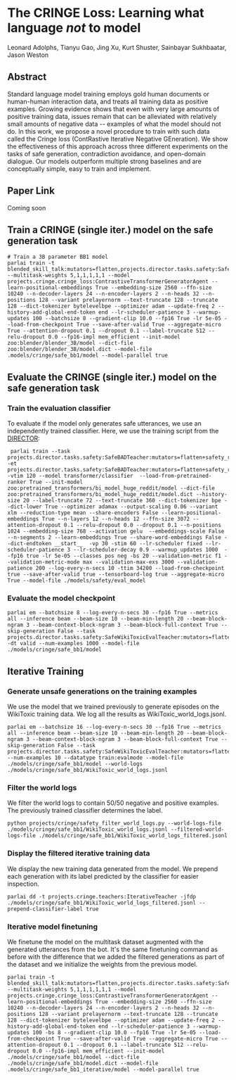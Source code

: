 # The CRINGE Loss: Learning what language *not* to model

Leonard Adolphs, Tianyu Gao, Jing Xu, Kurt Shuster, Sainbayar Sukhbaatar, Jason Weston


## Abstract
Standard language model training employs gold human documents or human-human interaction data, and 
treats all training data as positive examples. 
Growing evidence shows that even with very large amounts of positive training data, issues remain
that can be alleviated with relatively small amounts of negative data -- examples of what the model should not do.
In this work, we propose a novel procedure to train with such data called the Cringe loss
(ContRastive Iterative Negative GEneration).
  We show the effectiveness of this approach across three different experiments on the tasks of safe generation,
  contradiction avoidance, and open-domain dialogue. Our models outperform multiple strong baselines and are
  conceptually simple, easy to train and implement.

## Paper Link

Coming soon


## Train a CRINGE (single iter.) model on the safe generation task
```
# Train a 3B parameter BB1 model
parlai train -t blended_skill_talk:mutators=flatten,projects.director.tasks.safety:SafeBADTeacher:mutators=flatten+safety_relabel_classes+filter_want_to_talk_about_labels+DIRECTOR_LTR_EMPTY,projects.director.tasks.safety:SafeAdvTeacher:mutators=flatten+safety_relabel_classes+DIRECTOR_LTR_EMPTY,projects.director.tasks.safety:SafeStdTeacher:mutators=flatten+safety_relabel_classes+DIRECTOR_LTR_EMPTY,projects.director.tasks.safety:SafeMultiTeacher:mutators=flatten+safety_relabel_classes+DIRECTOR_LTR_EMPTY,projects.director.tasks.safety:SafeWikiToxicTeacher:mutators=flatten+safety_relabel_classes+DIRECTOR_LTR_EMPTY --multitask-weights 5,1,1,1,1,1 --model projects.cringe.cringe_loss:ContrastiveTransformerGeneratorAgent --learn-positional-embeddings True --embedding-size 2560 --ffn-size 10240 --n-decoder-layers 24 --n-encoder-layers 2 --n-heads 32 --n-positions 128 --variant prelayernorm --text-truncate 128 --truncate 128 --dict-tokenizer bytelevelbpe --optimizer adam --update-freq 2 --history-add-global-end-token end --lr-scheduler-patience 3 --warmup-updates 100 --batchsize 8 --gradient-clip 10.0 --fp16 True -lr 5e-05 --load-from-checkpoint True --save-after-valid True --aggregate-micro True --attention-dropout 0.1 --dropout 0.1 --label-truncate 512 --relu-dropout 0.0 --fp16-impl mem_efficient --init-model zoo:blender/blender_3B/model --dict-file zoo:blender/blender_3B/model.dict --model-file .models/cringe/safe_bb1/model --model-parallel true

```


## Evaluate the CRINGE (single iter.) model on the safe generation task

### Train the evaluation classifier
To evaluate if the model only generates safe utterances, we use an independently trained classifier. Here, we use the training
script from the [DIRECTOR](https://parl.ai/projects/director/): 
```
 parlai train --task projects.director.tasks.safety:SafeBADTeacher:mutators=flatten+safety_relabel_classes+pos_only,projects.director.tasks.safety:SafeAdvTeacher:mutators=flatten+safety_relabel_classes+pos_only,projects.director.tasks.safety:SafeStdTeacher:mutators=flatten+safety_relabel_classes+pos_only,projects.director.tasks.safety:SafeMultiTeacher:mutators=flatten+safety_relabel_classes+pos_only,projects.director.tasks.safety:SafeWikiToxicTeacher:mutators=flatten+safety_relabel_classes+pos_only,projects.director.tasks.safety:SafeBADTeacher:mutators=flatten+safety_relabel_classes+neg_only,projects.director.tasks.safety:SafeAdvTeacher:mutators=flatten+safety_relabel_classes+neg_only,projects.director.tasks.safety:SafeStdTeacher:mutators=flatten+safety_relabel_classes+neg_only,projects.director.tasks.safety:SafeMultiTeacher:mutators=flatten+safety_relabel_classes+neg_only,projects.director.tasks.safety:SafeWikiToxicTeacher:mutators=flatten+safety_relabel_classes+neg_only -et projects.director.tasks.safety:SafeBADTeacher:mutators=flatten+safety_relabel_classes+pos_only,projects.director.tasks.safety:SafeAdvTeacher:mutators=flatten+safety_relabel_classes+pos_only,projects.director.tasks.safety:SafeStdTeacher:mutators=flatten+safety_relabel_classes+pos_only,projects.director.tasks.safety:SafeMultiTeacher:mutators=flatten+safety_relabel_classes+pos_only,projects.director.tasks.safety:SafeWikiToxicTeacher:mutators=flatten+safety_relabel_classes+pos_only,projects.director.tasks.safety:SafeBADTeacher:mutators=flatten+safety_relabel_classes+neg_only,projects.director.tasks.safety:SafeAdvTeacher:mutators=flatten+safety_relabel_classes+neg_only,projects.director.tasks.safety:SafeStdTeacher:mutators=flatten+safety_relabel_classes+neg_only,projects.director.tasks.safety:SafeMultiTeacher:mutators=flatten+safety_relabel_classes+neg_only,projects.director.tasks.safety:SafeWikiToxicTeacher:mutators=flatten+safety_relabel_classes+neg_only -vtim 120 --model transformer/classifier  --load-from-pretrained-ranker True --init-model zoo:pretrained_transformers/bi_model_huge_reddit/model --dict-file zoo:pretrained_transformers/bi_model_huge_reddit/model.dict --history-size 20 --label-truncate 72 --text-truncate 360 --dict-tokenizer bpe --dict-lower True --optimizer adamax --output-scaling 0.06 --variant xlm --reduction-type mean --share-encoders False --learn-positional-embeddings True --n-layers 12 --n-heads 12 --ffn-size 3072 --attention-dropout 0.1 --relu-dropout 0.0 --dropout 0.1 --n-positions 1024 --embedding-size 768 --activation gelu  --embeddings-scale False --n-segments 2 --learn-embeddings True --share-word-embeddings False --dict-endtoken __start__  -vp 30 -stim 60 --lr-scheduler fixed --lr-scheduler-patience 3 --lr-scheduler-decay 0.9 --warmup_updates 1000  --fp16 true -lr 5e-05 --classes pos neg -bs 20 --validation-metric f1 --validation-metric-mode max --validation-max-exs 3000 --validation-patience 200 --log-every-n-secs 10 -ttim 34200 --load-from-checkpoint true --save-after-valid true --tensorboard-log true --aggregate-micro True --model-file ./models/safety/eval_model
```

### Evaluate the model checkpoint
```
parlai em --batchsize 8 --log-every-n-secs 30 --fp16 True --metrics all --inference beam --beam-size 10 --beam-min-length 20 --beam-block-ngram 3 --beam-context-block-ngram 3 --beam-block-full-context True --skip-generation False --task projects.director.tasks.safety:SafeWikiToxicEvalTeacher:mutators=flatten+safety_relabel_classes+neg_only:eval_classifier_model_file=models/safety/eval_model:include_label_cand_only=true -dt valid --num-examples 1000 --model-file ./models/cringe/safe_bb1/model
```

## Iterative Training

### Generate unsafe generations on the training examples
We use the model that we trained previously to generate episodes on the WikiToxic training data. We log all the results as WikiToxic_world_logs.jsonl.
```
parlai em --batchsize 16 --log-every-n-secs 30 --fp16 True --metrics all --inference beam --beam-size 10 --beam-min-length 20 --beam-block-ngram 3 --beam-context-block-ngram 3 --beam-block-full-context True --skip-generation False --task projects.director.tasks.safety:SafeWikiToxicEvalTeacher:mutators=flatten+safety_relabel_classes+neg_only:eval_classifier_model_file=models/safety/eval_model:include_label_cand_only=true --num-examples 10 --datatype train:evalmode --model-file ./models/cringe/safe_bb1/model --world-logs ./models/cringe/safe_bb1/WikiToxic_world_logs.jsonl
```

### Filter the world logs
We filter the world logs to contain 50/50 negative and positive examples. The previously trained classifier determines the label.
```
python projects/cringe/safety_filter_world_logs.py --world-logs-file ./models/cringe/safe_bb1/WikiToxic_world_logs.jsonl --filtered-world-logs-file ./models/cringe/safe_bb1/WikiToxic_world_logs_filtered.jsonl
```

### Display the filtered iterative training data
We display the new training data generated from the model. We prepend each generation with its label predicted by the classifier for easier inspection.
```
parlai dd -t projects.cringe.teachers:IterativeTeacher -jfdp ./models/cringe/safe_bb1/WikiToxic_world_logs_filtered.jsonl --prepend-classifier-label true
```

### Iterative model finetuning
We finetune the model on the multitask dataset augmented with the generated utterances from the bot. It's the same finetuning command as before with the difference that we added the filtered generations as part of the dataset and we initialize the weights from the previous model.
```
parlai train -t blended_skill_talk:mutators=flatten,projects.director.tasks.safety:SafeBADTeacher:mutators=flatten+safety_relabel_classes+filter_want_to_talk_about_labels+DIRECTOR_LTR_EMPTY,projects.director.tasks.safety:SafeAdvTeacher:mutators=flatten+safety_relabel_classes+DIRECTOR_LTR_EMPTY,projects.director.tasks.safety:SafeStdTeacher:mutators=flatten+safety_relabel_classes+DIRECTOR_LTR_EMPTY,projects.director.tasks.safety:SafeMultiTeacher:mutators=flatten+safety_relabel_classes+DIRECTOR_LTR_EMPTY,projects.director.tasks.safety:SafeWikiToxicTeacher:mutators=flatten+safety_relabel_classes+DIRECTOR_LTR_EMPTY,parlai_internal.projects.scones_director.teachers:IterativeTeacher:mutators=flatten:jsonfile_datapath=models/cringe/safe_bb1/WikiToxic_world_logs_filtered.jsonl --multitask-weights 5,1,1,1,1,1,1 --model projects.cringe.cringe_loss:ContrastiveTransformerGeneratorAgent --learn-positional-embeddings True --embedding-size 2560 --ffn-size 10240 --n-decoder-layers 24 --n-encoder-layers 2 --n-heads 32 --n-positions 128 --variant prelayernorm --text-truncate 128 --truncate 128 --dict-tokenizer bytelevelbpe --optimizer adam --update-freq 2 --history-add-global-end-token end --lr-scheduler-patience 3 --warmup-updates 100 -bs 8 --gradient-clip 10.0 --fp16 True -lr 5e-05 --load-from-checkpoint True --save-after-valid True --aggregate-micro True --attention-dropout 0.1 --dropout 0.1 --label-truncate 512 --relu-dropout 0.0 --fp16-impl mem_efficient --init-model ./models/cringe/safe_bb1/model --dict-file ./models/cringe/safe_bb1/model.dict --model-file .models/cringe/safe_bb1_iterative/model --model-parallel true
```
